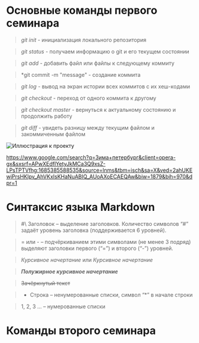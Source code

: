 # Основные команды первого семинара

> *git init* - инициализация локального репозитория

> *git status* - получаем информацию о git и его текущем состоянии

> *git add* - добавить файл или файлы к следующему коммиту

> *git commit -m "message" - создание коммита

> *git log* - вывод на экран истории всех коммитов с их хеш-кодами

> *git checkout* - переход от одного коммита к другому

> *git checkout master* - вернуться к актуальному состоянию и продолжить работу

> *git diff* - увидеть разницу между текущим файлом и закоммиченным файлом

![Иллюстрация к проекту](https://4lapy.ru/resize/800x370/upload/medialibrary/f10/f10cd0408880f408ce7b688d55e65bab.jpg)

https://www.google.com/search?q=Зима+петербург&client=opera-gx&sxsrf=APwXEdflYetyJkMCa3Q9xsZ-LPsTPTVfhg:1685385588535&source=lnms&tbm=isch&sa=X&ved=2ahUKEwjPrsHKlpv_AhVKxIsKHaNuABIQ_AUoAXoECAEQAw&biw=1879&bih=970&dpr=1

# Синтаксис языка Markdown

> #\ Заголовок – выделение заголовков. Количество символов “#” задаёт уровень заголовка  (поддерживается 6 уровней).

> = или - – подчёркиванием этими символами (не менее 3 подряд) выделяют заголовки  первого (“=”) и второго (“-”) уровней.

>*Курсивное начертание* или _Курсивное начертание_

>***Полужирное курсивное начертание***

>	~~Зачёркнутый текст~~

>	* Строка – ненумерованные списки, символ “*” в начале строки

>1, 2, 3 … – нумерованные списки 

# Команды второго семинара
